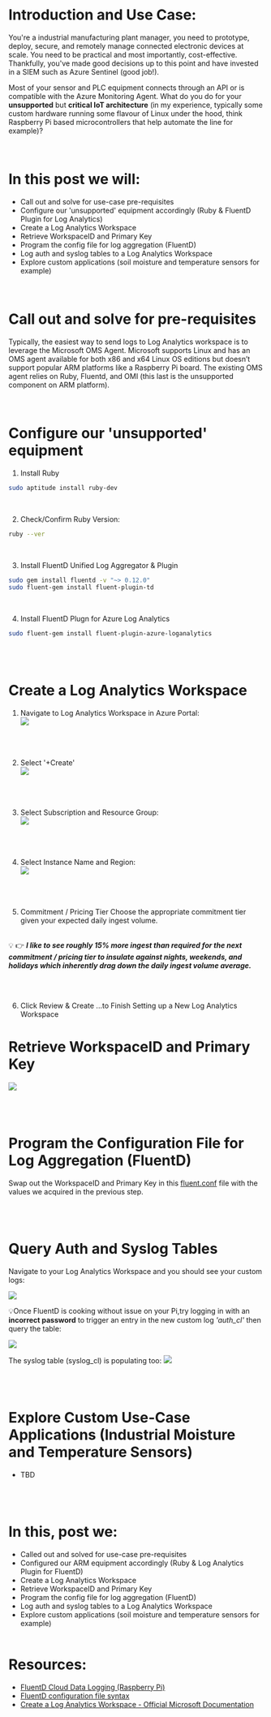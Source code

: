 # Introduction and Use Case:
You're a industrial manufacturing plant manager, you need to prototype, deploy, secure, and remotely manage connected electronic devices at scale. You need to be practical and most importantly, cost-effective. Thankfully, you've made good decisions up to this point and have invested in a SIEM such as Azure Sentinel (good job!).

Most of your sensor and PLC equipment connects through an API or is compatible with the Azure Monitoring Agent. What do you do for your **unsupported** but **critical IoT architecture** (in my experience, typically some custom hardware running some flavour of Linux under the hood, think Raspberry Pi based microcontrollers that help automate the line for example)?

<br/>

# In this post we will: 
- Call out and solve for use-case pre-requisites
- Configure our 'unsupported' equipment accordingly (Ruby & FluentD Plugin for Log Analytics)
- Create a Log Analytics Workspace
- Retrieve WorkspaceID and Primary Key
- Program the config file for log aggregation (FluentD)
- Log auth and syslog tables to a Log Analytics Workspace
- Explore custom applications (soil moisture and temperature sensors for example)

<br/>

# Call out and solve for pre-requisites
Typically, the easiest way to send logs to Log Analytics workspace is to leverage the Microsoft OMS Agent. Microsoft supports Linux and has an OMS agent available for both x86 and x64 Linux OS editions but doesn’t support popular ARM platforms like a Raspberry Pi board. The existing OMS agent relies on Ruby, Fluentd, and OMI (this last is the unsupported component on ARM platform).

<br/>

# Configure our 'unsupported' equipment
1. Install Ruby
```bash
sudo aptitude install ruby-dev
```

<br/>

2. Check/Confirm Ruby Version:
```bash
ruby --ver
```

<br/>

3. Install FluentD Unified Log Aggregator & Plugin
```bash
sudo gem install fluentd -v "~> 0.12.0"
sudo fluent-gem install fluent-plugin-td
```

<br/>

4. Install FluentD Plugn for Azure Log Analytics
```bash
sudo fluent-gem install fluent-plugin-azure-loganalytics
```

<br/><br/>

# Create a Log Analytics Workspace
1. Navigate to Log Analytics Workspace in Azure Portal: <br/>
![](/assets/img/iot/LAW1.png)

<br/><br/>

2. Select '+Create' <br/>
![](/assets/img/iot/LAW2.png)

<br/><br/>

3. Select Subscription and Resource Group: <br/>
![](/assets/img/iot/LAW3.png)

<br/><br/>

4. Select Instance Name and Region: <br/>
![](/assets/img/iot/LAW4.png)

<br/><br/>

5. Commitment / Pricing Tier
Choose the appropriate commitment tier given your expected daily ingest volume. <br/><br/>

&#128161;
	&#128073;      **_I like to see roughly 15% more ingest than required for the next commitment / pricing tier to insulate against nights, weekends, and holidays which inherently drag down the daily ingest volume average._** 

<br/><br/>

6. Click Review & Create
 ...to Finish Setting up a New Log Analytics Workspace 

# Retrieve WorkspaceID and Primary Key
![](/assets/img/iot/WorkspaceIDandKey.png)

<br/><br/>

# Program the Configuration File for Log Aggregation (FluentD)
Swap out the WorkspaceID and Primary Key in this [fluent.conf](https://github.com/EEN421/EEN421.github.io/blob/master/assets/Code/iot/fluent.conf) file with the values we acquired in the previous step. 

<br/><br/>

# Query Auth and Syslog Tables
Navigate to your Log Analytics Workspace and you should see your custom logs:

![](/assets/img/iot/CustomLogs.png)

&#128161;Once FluentD is cooking without issue on your Pi,try logging in with an **incorrect password** to trigger an entry in the new custom log _'auth_cl'_ then query the table: 

![](/assets/img/iot/Auth_CL.png)

The syslog table (syslog_cl) is populating too: 
![](/assets/img/iot/syslog_cl.png)

<br/><br/>

# Explore Custom Use-Case Applications (Industrial Moisture and Temperature Sensors)
- TBD

<br/><br/>

# In this, post we: 
- Called out and solved for use-case pre-requisites
- Configured our ARM equipment accordingly (Ruby & Log Analytics Plugin for FluentD)
- Create a Log Analytics Workspace
- Retrieve WorkspaceID and Primary Key
- Program the config file for log aggregation (FluentD)
- Log auth and syslog tables to a Log Analytics Workspace
- Explore custom applications (soil moisture and temperature sensors for example)
<br/><br/>

# Resources:
- [FluentD Cloud Data Logging (Raspberry Pi)](https://docs.fluentd.org/v/0.12/articles/raspberrypi-cloud-data-logger)
- [FluentD configuration file syntax](https://docs.fluentd.org/v/0.12/configuration/config-file)
- [Create a Log Analytics Workspace - Official Microsoft Documentation](https://learn.microsoft.com/en-us/azure/azure-monitor/logs/quick-create-workspace?tabs=azure-portal) 